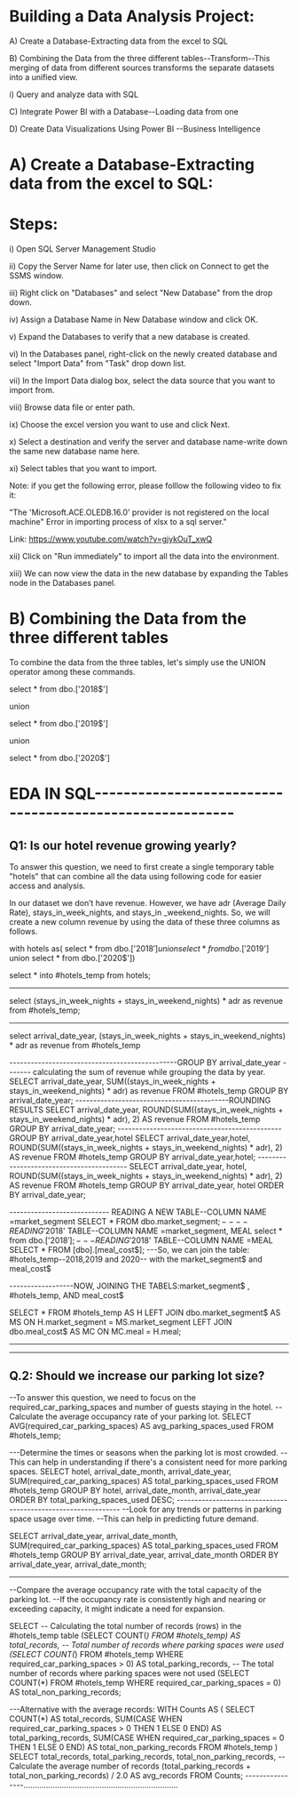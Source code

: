 # Building a Data Analysis Project:
A) Create a Database-Extracting data from the excel to SQL

B) Combining the Data from the three different tables--Transform--This merging of data from different sources transforms the separate datasets into a unified view.

i) Query and analyze data with SQL

C) Integrate Power BI with a Database--Loading data from one 

D) Create Data Visualizations Using Power BI --Business Intelligence



# A) Create a Database-Extracting data from the excel to SQL:

# Steps:

i) Open SQL Server Management Studio

ii) Copy the Server Name for later use, then click on Connect to get the SSMS window.

iii) Right click on "Databases" and select "New Database" from the drop down.

iv) Assign a Database Name in New Database window and click OK.

v) Expand the Databases to verify that a new database is created.

vi) In the Databases panel, right-click on the newly created database and select "Import Data" from "Task" drop down list.

vii) In the Import Data dialog box, select the data source that you want to import from.

viii) Browse data file or enter path.

ix) Choose the excel version you want to use and click Next.

x) Select a destination and verify the server and database name-write down the same new database name here.

xi) Select tables that you want to import.

Note: if you get the following error, please folllow the following video to fix it:

"The 'Microsoft.ACE.OLEDB.16.0' provider is not registered on the local machine" Error in importing process of xlsx to a sql server."

Link: https://www.youtube.com/watch?v=gjykOuT_xwQ

xii) Click on "Run immediately" to import  all the data  into the environment.

xiii) We can now view the data in the new database by expanding the Tables node in the Databases panel.

# B)  Combining the Data from the three different tables

To combine the data from the three tables, let's simply use the UNION operator among these commands.

select * from dbo.['2018$']

union

select * from dbo.['2019$']

union

select * from dbo.['2020$']


# EDA IN SQL---------------------------------------------------------

## Q1: Is our hotel revenue growing yearly?

To answer this question, we need to first create a single temporary table "hotels" that can combine all the data using following code for easier access and analysis.

In our dataset we don’t have revenue. However, we have adr (Average Daily Rate), stays_in_week_nights, and stays_in _weekend_nights. So, we will create a new column revenue by using the data of these three columns as follows.



with hotels as(
select * from dbo.['2018$']
union
select * from dbo.['2019$']
union
select * from dbo.['2020$'])

select * into #hotels_temp from hotels;

-------------------------------------------


select (stays_in_week_nights + stays_in_weekend_nights) * adr as revenue 
from #hotels_temp;


--------------------------------------------------
select 
arrival_date_year,
(stays_in_week_nights + stays_in_weekend_nights) * adr
as revenue from #hotels_temp

-----------------------------------------------GROUP BY arrival_date_year
------- calculating the sum of revenue while grouping the data by year.
SELECT 
arrival_date_year,
SUM((stays_in_week_nights + stays_in_weekend_nights) * adr)
as revenue 
FROM #hotels_temp
GROUP BY 
arrival_date_year;
-------------------------------------------ROUNDING RESULTS
SELECT 
    arrival_date_year,
    ROUND(SUM((stays_in_week_nights + stays_in_weekend_nights) * adr), 2) AS revenue 
FROM 
    #hotels_temp 
GROUP BY 
    arrival_date_year;
	----------------------------------------------GROUP BY arrival_date_year,hotel
SELECT 
    arrival_date_year,hotel,
    ROUND(SUM((stays_in_week_nights + stays_in_weekend_nights) * adr), 2) AS revenue 
FROM 
    #hotels_temp 
GROUP BY 
    arrival_date_year,hotel;
	-----------------------------------------
SELECT 
    arrival_date_year,
    hotel,
    ROUND(SUM((stays_in_week_nights + stays_in_weekend_nights) * adr), 2) AS revenue 
FROM 
     #hotels_temp 
GROUP BY 
    arrival_date_year, hotel
ORDER BY 
    arrival_date_year;

---------------------------- READING A NEW TABLE--COLUMN NAME =market_segment
SELECT * FROM  dbo.market_segment$;
----READING '2018$' TABLE--COLUMN NAME =market_segment, MEAL
select * from dbo.['2018$'];
---READING '2018$' TABLE--COLUMN NAME =MEAL
SELECT * FROM  [dbo].[meal_cost$];
---So, we can join the table: #hotels_temp--2018,2019 and 2020-- with the market_segment$ and meal_cost$




------------------NOW, JOINING THE TABELS:market_segment$ , #hotels_temp, AND  meal_cost$



SELECT *
FROM #hotels_temp AS H
LEFT JOIN dbo.market_segment$ AS MS
    ON H.market_segment = MS.market_segment
LEFT JOIN dbo.meal_cost$ AS MC
    ON MC.meal = H.meal;


-----------------------------



--------------------------------------------------------------
## Q.2: Should we increase our parking lot size?
--To answer this question, we need to focus on the required_car_parking_spaces and number of guests staying in the hotel.
--Calculate the average occupancy rate of your parking lot.
SELECT 
    AVG(required_car_parking_spaces) AS avg_parking_spaces_used
FROM 
    #hotels_temp;

---Determine the times or seasons when the parking lot is most crowded.
--This can help in understanding if there's a consistent need for more parking spaces.
SELECT 
    hotel,
	arrival_date_month,
    arrival_date_year,
    SUM(required_car_parking_spaces) AS total_parking_spaces_used
FROM 
    #hotels_temp
GROUP BY 
    hotel, arrival_date_month, arrival_date_year
ORDER BY 
    total_parking_spaces_used DESC;
	--------------------------------------------------------------
--Look for any trends or patterns in parking space usage over time. 
--This can help in predicting future demand.

SELECT 
    arrival_date_year,
    arrival_date_month,
    SUM(required_car_parking_spaces) AS total_parking_spaces_used
FROM 
     #hotels_temp
GROUP BY 
    arrival_date_year, arrival_date_month
ORDER BY 
    arrival_date_year, arrival_date_month;

---------------------------------------------
--Compare the average occupancy rate with the total capacity of the parking lot.
--If the occupancy rate is consistently high and nearing or exceeding capacity, it might indicate a need for expansion.

SELECT 
    -- Calculating the total number of records (rows) in the #hotels_temp table
    (SELECT COUNT(*) FROM #hotels_temp) AS total_records,
    -- Total number of records where parking spaces were used
    (SELECT COUNT(*) FROM #hotels_temp WHERE required_car_parking_spaces > 0) AS total_parking_records,
    -- The total number of records where parking spaces were not used
    (SELECT COUNT(*) FROM #hotels_temp WHERE required_car_parking_spaces = 0) AS total_non_parking_records;
   
---Alternative with the average records:
WITH Counts AS (
    SELECT 
        COUNT(*) AS total_records,
        SUM(CASE WHEN required_car_parking_spaces > 0 THEN 1 ELSE 0 END) AS total_parking_records,
        SUM(CASE WHEN required_car_parking_spaces = 0 THEN 1 ELSE 0 END) AS total_non_parking_records
    FROM 
        #hotels_temp
)
SELECT 
    total_records,
    total_parking_records,
    total_non_parking_records,
    -- Calculate the average number of records
    (total_parking_records + total_non_parking_records) / 2.0 AS avg_records
FROM 
    Counts;
----------------.....................................................................





